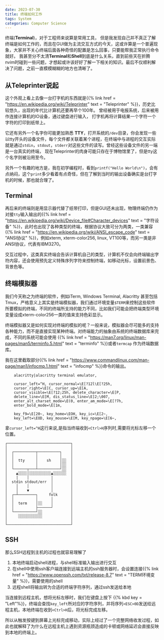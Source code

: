 ```yaml
---
date: 2023-07-30
title: 终端如何工作
tags: System
categories: Computer Science
---
```


终端(**Terminal**)，对于工程师来说算是常用工具， 但是我发现自己并不真正了解终端是如何工作的，而且在GUI做为主流交互方式的今天，这或许算是一个普遍现象，大家并不关心终端后面各种奇怪的配置是怎么回事，只要能帮我正常执行命令就好。 我甚至分不太清**Terminal**和**Shell**到底是什么关系，直到前些天在折腾nvim时碰到一些问题，才想起或许该好好了解一下相关的知识。最后不仅顺利解决了问题，之前一直模模糊糊的地方也清晰了。

## 从Teleprinter说起

这个外观上看上去像一台打字机的东西就是{{% link href = "https://en.wikipedia.org/wiki/Teleprinter" text = "Teleprinter" %}}，历史比较悠久，出现的年代比计算机还要再早个100年。 曾经被用于电报系统，后来被用作连接计算机的IO设备，通过键盘进行输入， 打字机再将计算结果一个字符一个字符的打印到纸带上。

它还有另外一个名字你可能更加熟悉  **TTY**，打开系统的`/dev`目录，你会发现一些以tty开头的设备文件，每个文件都关联着某个进程，在终端中与进程的交互实际就是通过`stdin`，`stdout`，`stderr`对这些文件的读写。曾经这些设备文件的另一端是一台真实的终端， 现在Teleprinter的肉身可能只存在于博物馆里了，但是tty这个名字则被沿用至今。

另外一个有趣的地方是，我在初学编程时，看到`printf("Hello World\n")`，会有点纳闷，这个`print`多少看着有点奇怪，但在了解到当时的输出设备确实是台打字机的时候，那也就合理了。

## Terminal

再后来的终端则是用显示器代替了纸带打印，但是GUI还未出现，物理终端仍作为对接`tty`输入输出的{{% link href = "https://en.wikipedia.org/wiki/Device_file#Character_devices" text = "字符设备" %}}，此时也出现了各种类型的终端，根据协议大致可分为两类，一类兼容{{% link href = "https://en.wikipedia.org/wiki/ANSI_escape_code" text = "ANSI协议" %}}，例如xterm, xterm-color256, linux, VT100等，而另一类是非ANSI协议，代表有IBM3270。

交互过程中，这类真实终端会告诉计算机自己的类型，计算机不仅会向终端输出字符内容，还会使用预先定义特殊序列字符来控制终端，如移动光标，设置前景色、背景色等。

## 终端模拟器

我们今天称之为终端的软件，例如iTerm, Windows Terminal, Alacritty 甚至包括Tmux，严格意义上其实是终端模拟器，我们通过环境变量`$TERM`来控制这些软件所要模拟的终端，不同的终端所支持的能力不同，比如我们可能会把终端类型环境变量设成xterm-color256一类的值来支持色彩显示。

终端模拟器又是如何实现对终端的模拟的呢？一般来说，模拟器会尽可能多的支持各种能力，而不是直接实现某种终端。对终端能力的抽象由系统的终端数据库来完成，不同的系统可能会使用
{{% link href = "https://man7.org/linux/man-pages/man5/terminfo.5.html" text = "terminfo" %}}或者`termcap` 作为终端数据库。

我在这里截取部分{{% link href = "https://www.commandlinux.com/man-page/man1/infocmp.1.html" text = "infocmp" %}}命令的输出。

```plaintext
    alacritty|alacritty terminal emulator,

    cursor_left=^H, cursor_normal=\E[?12l\E[?25h,
    cursor_right=\E[C, cursor_up=\E[A,
    cursor_visible=\E[?12;25h, delete_character=\E[P,
    delete_line=\E[M, dis_status_line=\E]2;\007,
    enter_alt_charset_mode=\E(0, enter_am_mode=\E[?7h,
    enter_bold_mode=\E[1m,

    key_f9=\E[20~, key_home=\EOH, key_ic=\E[2~,
    key_left=\EOD, key_mouse=\E[M, key_npage=\E[6~,
```

拿`cursor_left=^H`这行来说,是指当终端收到`<Ctrl>H`序列时,需要将光标左移一个位置。

````ascii-diagram
┌─────────────────────────────┐
│                             │
│  ┌──────────┬──────────┐    │
│  │          │          │    │
│  │  tty     │    sh    │░░  │
│  │          │          │░░  │
│  └──────┬───┴──────────┘░░  │
│    ▲░░░░│░░░░░░░░░░▲░░░░░░  │
│    │    │          │        │
│  stdin stdout/err  │        │
│    │    │          │        │
│    │    ▼          │        │
│  ┌─┴────────┐     folk      │
│  │          │      │        │
│  │  term    │░░    │        │
│  │          ├──────┘        │
│  └──────────┘░░             │
│     ░░░░░░░░░░░             │
│                             │
└─────────────────────────────┘
````

## SSH

那么SSH远程到主机的过程也就容易理解了

1. 本地终端启动shell进程，与shell标准输入输出进行交互
2. 在shell中使用ssh客户端连接到远端主机的ssh服务器时，会设置连接{{% link href = "https://www.openssh.com/txt/release-8.7" text = "TERM环境变量" %}}，需要使用的shell
3. 远程shell将输出转为合适的终端字符序列，通过ssh发送给本地

当连接到远程主机，想将光标左移时，我们在键盘上按下 {{% kbd key = "Left"%}}，终端会查找`key_left`所对应的字符序列，并将序列`<ESC>0D`发送给远程主机，本地终端在收到`<Ctrl>H`后，将光标完成左移。

所以从触发按键到屏幕上光标完成移动，实际上经过了一个完整网络收发过程，如此也就解释了为什么在远程主机上遇到资源瓶颈造成的卡顿或网络延迟会直接反映到本地的终端上。
